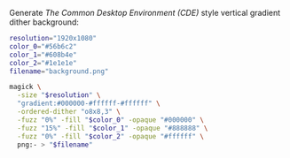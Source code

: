 Generate *The Common Desktop Environment (CDE)* style vertical gradient dither background:

```sh
resolution="1920x1080"
color_0="#56b6c2"
color_1="#608b4e"
color_2="#1e1e1e"
filename="background.png"

magick \
  -size "$resolution" \
  "gradient:#000000-#ffffff-#ffffff" \
  -ordered-dither "o8x8,3" \
  -fuzz "0%" -fill "$color_0" -opaque "#000000" \
  -fuzz "15%" -fill "$color_1" -opaque "#888888" \
  -fuzz "0%" -fill "$color_2" -opaque "#ffffff" \
  png:- > "$filename"
```
